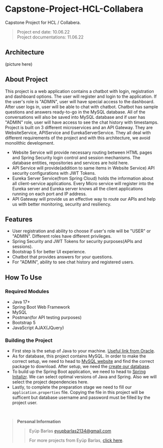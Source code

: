 # Capstone-Project-HCL-Collabera
Capstone Project for HCL / Collabera. 
> Project end date: 10.06.22  
> Project documentations: 11.06.22

## Architecture
(picture here)

## About Project
  This project is a web application contains a chatbot with login, registration and dashboard options. The user will register and login to the application. If the user's role is "ADMIN", user will have special access to the dashboard. After user logs in, user will be able to chat with chatbot. Chatbot has sample questions and answers ready-to-go in the MySQL database. All of the conversations will also be saved into MySQL database and if user has "ADMIN" role, user will have access to see the chat history with timestamps. 
  Project is built on 3 different microservices and an API Gateway. They are WebsiteService, APIService and EurekaServerService. They all deal with different requirements of the project and with this architecture, we avoid monolithic development.
  * Website Service will provide necessary routing between HTML pages and Spring Security login control and session mechanisms. The database entities, repositories and services are hold here.
  * API Service will provide(addition to same items in Website Service) API security configurations with JWT Tokens. 
  * Eureka Server Service(from Spring Cloud) holds the information about all client-service applications. Every Micro service will register into the Eureka server and Eureka server knows all the client applications running on each port and IP address.
  * API Gateway will provide us an effective way to route our APIs and help us with better monitoring, security and resiliency.

## Features
* User registration and ability to choose if user's role will be "USER" or "ADMIN". Different roles have different privileges.
* Spring Security and JWT Tokens for security purposes(APIs and sessions).
* Bootstrap 5 for better UI experience.
* Chatbot that provides answers for your questions.
* For "ADMIN", ability to see chat history and registered users.

## How To Use
### Required Modules
* Java 17+
* Spring Boot Web Framework
* MySQL 
* Postman(for API testing purposes)
* Bootstrap 5
* JavaScript AJAX(JQuery)

### Building the Project
* First step is the setup of Java to your machine. [Useful link from Oracle](https://www.java.com/en/download/help/download_options.html "Install Java").
* As for database, this project contains MySQL. In order to make the correct setup, we need to head to [MySQL website](https://dev.mysql.com/downloads/installer/ "mysql") and find the correct package to download. After setup, we need the [create our database](https://www.inmotionhosting.com/support/server/databases/create-a-mysql-database/ "database create").
* To build up the Spring Boot application, we need to head to [Spring Initalizr](https://start.spring.io/ "start spring"). We can select optimal versions of Java and Spring. Also we will select the project dependencies here.
* Lastly, to complete the preparation stage we need to fill our `application.properties` file. Copying the file in this project will be sufficent but database username and password must be filled by the project user. 
<br>

> **Personal Information**
> 
>> Eyüp Barlas  eyupbarlas2134@gmail.com
>> 
>> For more projects from Eyüp Barlas, [click here](https://github.com/eyupbarlas "eyups repos").
